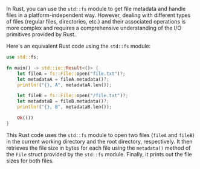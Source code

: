 In Rust, you can use the `std::fs` module to get file metadata and handle files in a platform-independent way. However, dealing with different types of files (regular files, directories, etc.) and their associated operations is more complex and requires a comprehensive understanding of the I/O primitives provided by Rust.

Here's an equivalent Rust code using the `std::fs` module:
```rust
use std::fs;

fn main() -> std::io::Result<()> {
    let fileA = fs::File::open("file.txt")?;
    let metadataA = fileA.metadata()?;
    println!("{}, A", metadataA.len());

    let fileB = fs::File::open("/file.txt")?;
    let metadataB = fileB.metadata()?;
    println!("{}, B", metadataB.len());

    Ok(())
}
```
This Rust code uses the `std::fs` module to open two files (`fileA` and `fileB`) in the current working directory and the root directory, respectively. It then retrieves the file size in bytes for each file using the `metadata()` method of the `File` struct provided by the `std::fs` module. Finally, it prints out the file sizes for both files.
